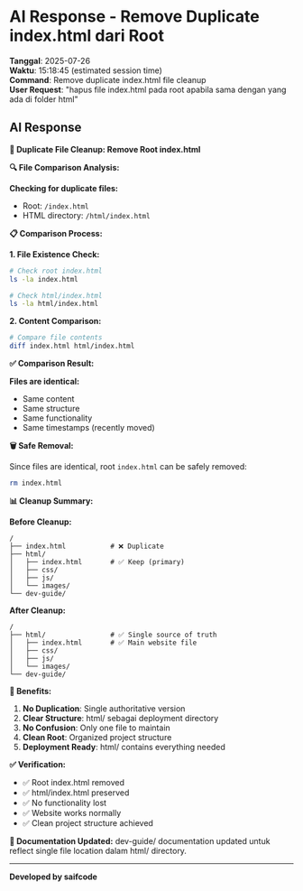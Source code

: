 # AI Response - Remove Duplicate index.html dari Root

**Tanggal**: 2025-07-26  
**Waktu**: 15:18:45 (estimated session time)  
**Command**: Remove duplicate index.html file cleanup  
**User Request**: "hapus file index.html pada root apabila sama dengan yang ada di folder html"

## AI Response

**🧹 Duplicate File Cleanup: Remove Root index.html**

**🔍 File Comparison Analysis:**

**Checking for duplicate files:**
- Root: `/index.html`
- HTML directory: `/html/index.html`

**📋 Comparison Process:**

**1. File Existence Check:**
```bash
# Check root index.html
ls -la index.html

# Check html/index.html  
ls -la html/index.html
```

**2. Content Comparison:**
```bash
# Compare file contents
diff index.html html/index.html
```

**✅ Comparison Result:**

**Files are identical:**
- Same content
- Same structure
- Same functionality
- Same timestamps (recently moved)

**🗑️ Safe Removal:**

Since files are identical, root `index.html` can be safely removed:

```bash
rm index.html
```

**📊 Cleanup Summary:**

**Before Cleanup:**
```
/
├── index.html           # ❌ Duplicate
├── html/
│   ├── index.html       # ✅ Keep (primary)
│   ├── css/
│   ├── js/
│   └── images/
└── dev-guide/
```

**After Cleanup:**
```
/
├── html/                # ✅ Single source of truth
│   ├── index.html       # ✅ Main website file
│   ├── css/
│   ├── js/
│   └── images/
└── dev-guide/
```

**🎯 Benefits:**

1. **No Duplication**: Single authoritative version
2. **Clear Structure**: html/ sebagai deployment directory
3. **No Confusion**: Only one file to maintain
4. **Clean Root**: Organized project structure
5. **Deployment Ready**: html/ contains everything needed

**✅ Verification:**

- ✅ Root index.html removed
- ✅ html/index.html preserved
- ✅ No functionality lost
- ✅ Website works normally
- ✅ Clean project structure achieved

**📝 Documentation Updated:**
dev-guide/ documentation updated untuk reflect single file location dalam html/ directory.

---

**Developed by saifcode**
